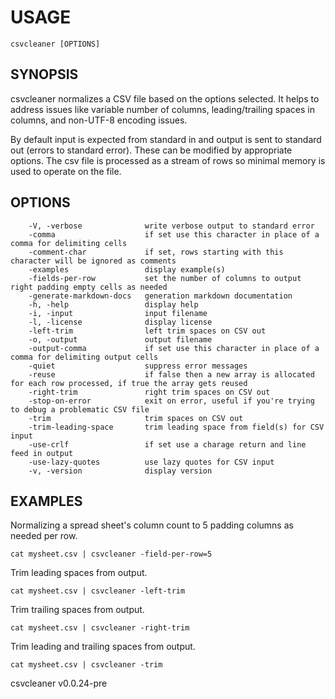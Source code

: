 
# USAGE

	csvcleaner [OPTIONS]

## SYNOPSIS


csvcleaner normalizes a CSV file based on the options selected. It
helps to address issues like variable number of columns, leading/trailing
spaces in columns, and non-UTF-8 encoding issues.

By default input is expected from standard in and output is sent to 
standard out (errors to standard error). These can be modified by
appropriate options. The csv file is processed as a stream of rows so 
minimal memory is used to operate on the file. 


## OPTIONS

```
    -V, -verbose              write verbose output to standard error
    -comma                    if set use this character in place of a comma for delimiting cells
    -comment-char             if set, rows starting with this character will be ignored as comments
    -examples                 display example(s)
    -fields-per-row           set the number of columns to output right padding empty cells as needed
    -generate-markdown-docs   generation markdown documentation
    -h, -help                 display help
    -i, -input                input filename
    -l, -license              display license
    -left-trim                left trim spaces on CSV out
    -o, -output               output filename
    -output-comma             if set use this character in place of a comma for delimiting output cells
    -quiet                    suppress error messages
    -reuse                    if false then a new array is allocated for each row processed, if true the array gets reused
    -right-trim               right trim spaces on CSV out
    -stop-on-error            exit on error, useful if you're trying to debug a problematic CSV file
    -trim                     trim spaces on CSV out
    -trim-leading-space       trim leading space from field(s) for CSV input
    -use-crlf                 if set use a charage return and line feed in output
    -use-lazy-quotes          use lazy quotes for CSV input
    -v, -version              display version
```


## EXAMPLES


Normalizing a spread sheet's column count to 5 padding columns as needed per row.

    cat mysheet.csv | csvcleaner -field-per-row=5

Trim leading spaces from output.

    cat mysheet.csv | csvcleaner -left-trim

Trim trailing spaces from output.

    cat mysheet.csv | csvcleaner -right-trim

Trim leading and trailing spaces from output.

    cat mysheet.csv | csvcleaner -trim


csvcleaner v0.0.24-pre

